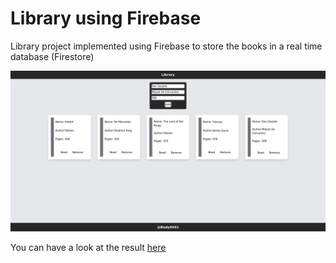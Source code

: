 # Library using Firebase

Library project implemented using Firebase to store the books in a real time database (Firestore)

<img src='./library.png'>

You can have a look at the result <a href='https://library-d9cbd.web.app/'>here</a>
